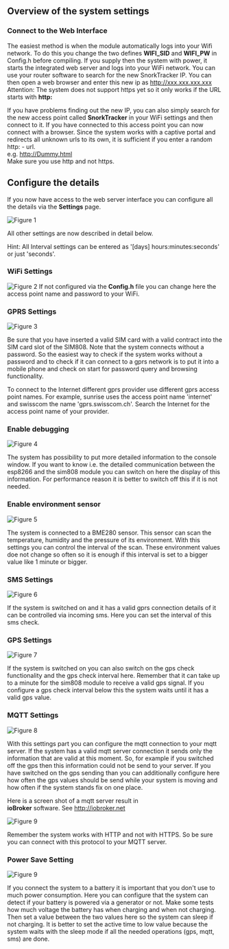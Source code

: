 
## Overview of the system settings

### Connect to the Web Interface
The easiest method is when the module automatically logs into your Wifi network. 
To do this you change the two defines **WIFI_SID** and **WIFI_PW** in Config.h before compiling.
If you supply then the system with power, it starts the integrated web server and logs into 
your WiFi network. You can use your router software to search for the new SnorkTracker IP.
You can then open a web browser and enter this new ip as http://xxx.xxx.xxx.xxx
Attention: The system does not support https yet so it only works if the URL starts with **http:**

If you have problems finding out the new IP, you can also simply search for the new access point 
called **SnorkTracker** in your WiFi settings and then connect to it.
If you have connected to this access point you can now connect with a browser. 
Since the system works with a captive portal and redirects all unknown urls to its own, 
it is sufficient if you enter a random http: - url.  
e.g. http://Dummy.html  
Make sure you use http and not https.

## Configure the details
If you now have access to the web server interface you can configure all the details via the 
**Settings** page.

![Figure 1](../images/Settings.png   "Figure 1")

All other settings are now described in detail below.

Hint: All Interval settings can be entered as '[days] hours:minutes:seconds' or just 'seconds'.

### WiFi Settings
![Figure 2](../images/SettingsWiFi.png   "Figure 2")
If not configured via the **Config.h** file you can change here the access point name and 
password to your WiFi.

### GPRS Settings
![Figure 3](../images/SettingsGprs.png   "Figure 3")

Be sure that you have inserted a valid SIM card with a valid contract into the SIM card slot
of the SIM808. Note that the system connects without a password.
So the easiest way to check if the system works without a password and to check if it can connect
to a gprs network is to put it into a mobile phone and check on start for password query and 
browsing functionality.

To connect to the Internet different gprs provider use different gprs access point names.
For example, sunrise uses the access point name 'internet' and swisscom the name 'gprs.swisscom.ch'.
Search the Internet for the access point name of your provider.

### Enable debugging
![Figure 4](../images/SettingsDebug.png   "Figure 4")

The system has possibility to put more detailed information to the console window.
If you want to know i.e. the detailed communication between the esp8266 and the sim808 module
you can switch on here the display of this information.
For performance reason it is better to switch off this if it is not needed.

### Enable environment sensor
![Figure 5](../images/SettingsBME280.png   "Figure 5")

The system is connected to a BME280 sensor. This sensor can scan the temperature, humidity and
the pressure of its environment.
With this settings you can control the interval of the scan. These environment values doe not change so 
often so it is enough if this interval is set to a bigger value like 1 minute or bigger. 

### SMS Settings
![Figure 6](../images/SettingsSms.png   "Figure 6")

If the system is switched on and it has a valid gprs connection details of it can be controlled 
via incoming sms.
Here you can set the interval of this sms check.

### GPS Settings
![Figure 7](../images/SettingsGps.png   "Figure 7")

If the system is switched on you can also switch on the gps check functionality and the
gps check interval here.
Remember that it can take up to a minute for the sim808 module to receive a valid gps signal.
If you configure a gps check interval below this the system waits until it has a valid gps value.

### MQTT Settings
![Figure 8](../images/SettingsMqtt.png   "Figure 8")

With this settings part you can configure the mqtt connection to your mqtt server.
If the system has a valid mqtt server connection it sends only the information that are valid
at this moment. So, for example if you switched off the gps then this information could not be 
send to your server.
If you have switched on the gps sending than you can additionally configure here how often the gps 
values should be send while your system is moving and how often if the system stands fix on one place.

Here is a screen shot of a mqtt server result in  
**ioBroker** software. See http://iobroker.net

![Figure 9](images/MqttServer.png   "Figure 8")

Remember the system works with HTTP and not with HTTPS. So be sure you can connect with this
protocol to your MQTT server.

### Power Save Setting
![Figure 9](../images/SettingsDeepSleep.png   "Figure 9")

If you connect the system to a battery it is important that you don't use to much power consumption.
Here you can configure that the system can detect if your battery is powered via a generator or not.
Make some tests how much voltage the battery has when charging and when not charging.
Then set a value between the two values here so the system can sleep if not charging.
It is better to set the active time to low value because the system waits with the sleep mode
if all the needed operations (gps, mqtt, sms) are done.


